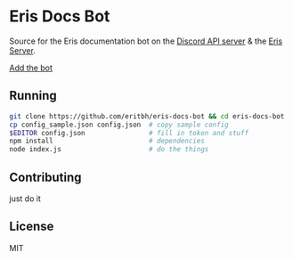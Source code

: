 # Eris Docs Bot

Source for the Eris documentation bot on the [Discord API server](https://discord.gg/discord-api "Join") & the [Eris Server](https://discord.gg/eris "Join").

[Add the bot](https://discord.com/api/oauth2/authorize?client_id=517160857193676803&permissions=0&scope=bot)

## Running

```bash
git clone https://github.com/eritbh/eris-docs-bot && cd eris-docs-bot
cp config_sample.json config.json  # copy sample config
$EDITOR config.json                # fill in token and stuff
npm install                        # dependencies
node index.js                      # do the things
```

## Contributing

just do it

## License

MIT
